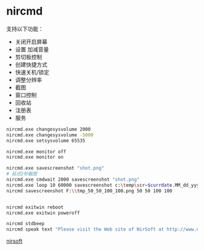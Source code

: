 # nircmd



支持以下功能：
* 关闭开启屏幕
* 设置 加减音量
* 剪切板控制
* 创建快捷方式
* 快速关机/锁定
* 调整分辨率
* 截图
* 窗口控制
* 回收站
* 注册表
* 服务


``` bash
nircmd.exe changesysvolume 2000 
nircmd.exe changesysvolume -5000 
nircmd.exe setsysvolume 65535 

nircmd.exe monitor off 
nircmd.exe monitor on

nircmd.exe savescreenshot "shot.png" 
# 延迟2秒截图
nircmd.exe cmdwait 2000 savescreenshot "shot.png" 
nircmd.exe loop 10 60000 savescreenshot c:\temp\scr~$currdate.MM_dd_yyyy$-~$currtime.HH_mm_ss$.png
nircmd savescreenshot F:\\tmp_50_50_100_100.png 50 50 100 100


nircmd exitwin reboot
nircmd.exe exitwin poweroff 

nircmd stdbeep
nircmd speak text "Please visit the Web site of NirSoft at http://www.nirsoft.net" 2 80 

```


[nirsoft](https://launcher.nirsoft.net/downloads/index.html)
